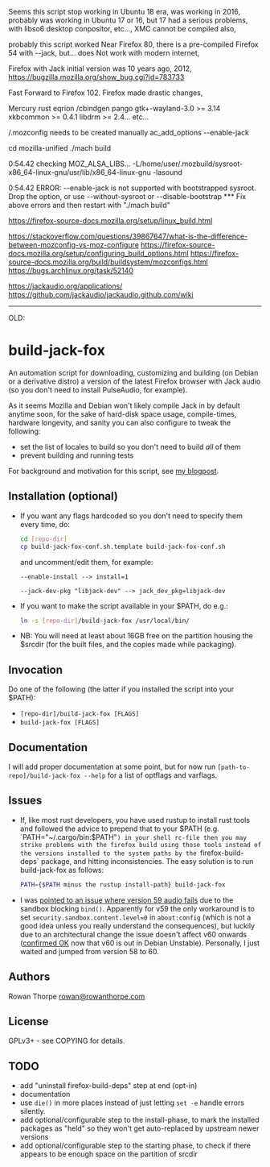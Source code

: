 Seems this script stop working in 
Ubuntu 18 era, was working in 2016,
probably was working in Ubuntu 17 or 16, but 17 had a serious problems, with libso6 desktop conpositor, etc...,
XMC cannot be compiled also,

probably this script worked Near Firefox 80,
there is a pre-compiled Firefox 54 with --jack, but... 
does Not work with modern internet,

Firefox with Jack initial version was 10 years ago, 2012,
https://bugzilla.mozilla.org/show_bug.cgi?id=783733

Fast Forward to Firefox 102.
Firefox made drastic changes,

Mercury
rust
eqrion /cbindgen pango
gtk+-wayland-3.0 >= 3.14 xkbcommon >= 0.4.1 libdrm >= 2.4...
etc...

/.mozconfig needs to be created manually
ac_add_options --enable-jack

cd mozilla-unified
./mach build

0:54.42 checking MOZ_ALSA_LIBS... -L/home/user/.mozbuild/sysroot-x86_64-linux-gnu/usr/lib/x86_64-linux-gnu -lasound

0:54.42 ERROR: --enable-jack is not supported with bootstrapped sysroot. Drop the option, or use --without-sysroot or --disable-bootstrap
*** Fix above errors and then restart with "./mach build"


https://firefox-source-docs.mozilla.org/setup/linux_build.html

https://stackoverflow.com/questions/39867647/what-is-the-difference-between-mozconfig-vs-moz-configure
https://firefox-source-docs.mozilla.org/setup/configuring_build_options.html
https://firefox-source-docs.mozilla.org/build/buildsystem/mozconfigs.html
https://bugs.archlinux.org/task/52140

https://jackaudio.org/applications/
https://github.com/jackaudio/jackaudio.github.com/wiki

----

OLD:

build-jack-fox
==============

An automation script for downloading, customizing and building (on Debian or a derivative distro) a version of the latest
Firefox browser with Jack audio (so you don't need to install PulseAudio, for example).

As it seems Mozilla and Debian won't likely compile Jack in by default anytime soon, for the sake of hard-disk space usage,
compile-times, hardware longevity, and sanity you can also configure to tweak the following:

* set the list of locales to build so you don't need to build *all* of them
* prevent building and running tests

For background and motivation for this script, see
[my blogpost](https://blog.rowanthorpe.com/2017/12/17/firefox-without-pulseaudio-in-debian.html).

Installation (optional)
-----------------------

* If you want any flags hardcoded so you don't need to specify them every time, do:
  ```sh
  cd [repo-dir]
  cp build-jack-fox-conf.sh.template build-jack-fox-conf.sh
  ```
  and uncomment/edit them, for example:
  ```text
  --enable-install --> install=1
  ```
  ```text
  --jack-dev-pkg "libjack-dev" --> jack_dev_pkg=libjack-dev
  ```
* If you want to make the script available in your $PATH, do e.g.:
  ```sh
  ln -s [repo-dir]/build-jack-fox /usr/local/bin/
  ```
* NB: You will need at least about 16GB free on the partition housing the $srcdir (for the built files, and the copies
  made while packaging).

Invocation
----------

Do one of the following (the latter if you installed the script into your $PATH):

* `[repo-dir]/build-jack-fox [FLAGS]`
* `build-jack-fox [FLAGS]`

Documentation
-------------

I will add proper documentation at some point, but for now run `[path-to-repo]/build-jack-fox --help` for a list of
optflags and varflags.

Issues
------

* If, like most rust developers, you have used rustup to install rust tools and followed the advice to prepend that to
  your $PATH (e.g. `PATH="~/.cargo/bin:$PATH"`) in your shell rc-file then you may strike problems with the firefox
  build using those tools instead of the versions installed to the system paths by the `firefox-build-deps` package,
  and hitting inconsistencies. The easy solution is to run build-jack-fox as follows:
  ```sh
  PATH={$PATH minus the rustup install-path} build-jack-fox
  ```

* I was [pointed to an issue where version 59 audio fails](https://twitter.com/malkavianbilbao/status/974698569331625984)
  due to the sandbox blocking `bind()`. Apparently for v59 the only workaround is to set `security.sandbox.content.level=0`
  in `about:config` (which is not a good idea unless you really understand the consequences), but luckily due to an
  architectural change the issue doesn't affect v60 onwards
  ([confirmed OK](https://twitter.com/malkavianbilbao/status/997162915240316933) now that v60 is out in Debian Unstable).
  Personally, I just waited and jumped from version 58 to 60.

Authors
-------

Rowan Thorpe <rowan@rowanthorpe.com>

License
-------

GPLv3+ - see COPYING for details.

TODO
----

* add "uninstall firefox-build-deps" step at end (opt-in)
* documentation
* use `die()` in more places instead of just letting `set -e` handle errors silently.
* add optional/configurable step to the install-phase, to mark the installed packages
  as "held" so they won't get auto-replaced by upstream newer versions
* add optional/configurable step to the starting phase, to check if there appears to
  be enough space on the partition of srcdir
